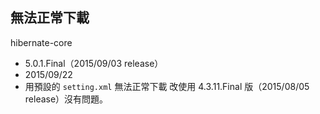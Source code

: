 無法正常下載
------------

hibernate-core

* 5.0.1.Final（2015/09/03 release）
* 2015/09/22
* 用預設的 `setting.xml` 無法正常下載
	改使用 4.3.11.Final 版（2015/08/05 release）沒有問題。